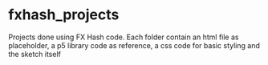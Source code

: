 # fxhash_projects
Projects done using FX Hash code. Each folder contain an html file as placeholder, a p5 library code as reference, a css code for basic styling and the sketch itself
